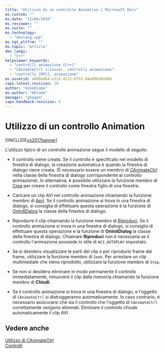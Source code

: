 ```yaml
---
title: "Utilizzo di un controllo Animation | Microsoft Docs"
ms.custom: ""
ms.date: "11/04/2016"
ms.reviewer: ""
ms.suite: ""
ms.technology: 
  - "devlang-cpp"
ms.tgt_pltfrm: ""
ms.topic: "article"
dev_langs: 
  - "C++"
helpviewer_keywords: 
  - "controlli animazione [C++]"
  - "CAnimateCtrl (classe), controlli animazione"
  - "controlli [MFC], animazione"
ms.assetid: a009a464-e12d-4112-bf52-04a09b28dd88
caps.latest.revision: 10
author: "mikeblome"
ms.author: "mblome"
manager: "ghogen"
caps.handback.revision: 6
---
```

# Utilizzo di un controllo Animation
[!INCLUDE[vs2017banner](../assembler/inline/includes/vs2017banner.md)]

L'utilizzo tipico di un controllo animazione segue il modello di seguito:  
  
-   Il controllo viene creato.  Se il controllo è specificato nel modello di finestra di dialogo, la creazione automatica è quando la finestra di dialogo viene creata. \(È necessario essere un membro di [CAnimateCtrl](../mfc/reference/canimatectrl-class.md) nella classe della finestra di dialogo corrispondente al controllo animazione\). In alternativa, è possibile utilizzare la funzione membro di [Crea](../Topic/CAnimateCtrl::Create.md) per creare il controllo come finestra figlio di una finestra.  
  
-   Caricare un clip AVI nel controllo animazione chiamando la funzione membro di [Apri](../Topic/CAnimateCtrl::Open.md).  Se il controllo animazione si trova in una finestra di dialogo, si consiglia di effettuare questa operazione è la funzione di [OnInitDialog](../Topic/CDialog::OnInitDialog.md) la classe della finestra di dialogo.  
  
-   Riprodurre il clip chiamando la funzione membro di [Riproduci](../Topic/CAnimateCtrl::Play.md).  Se il controllo animazione si trova in una finestra di dialogo, si consiglia di effettuare questa operazione è la funzione di **OnInitDialog** la classe della finestra di dialogo.  Chiamare **Riproduci** non è necessaria se il controllo l'animazione possiede lo stile di `ACS_AUTOPLAY` impostato.  
  
-   Se si desidera visualizzare le parti del clip o per riprodurlo frame dal frame, utilizzare la funzione membro di `Seek`.  Per arrestare un clip multimediale che viene riprodotto, utilizzare la funzione membro di `Stop`.  
  
-   Se non si desidera eliminare in modo permanente il controllo immediatamente, rimuovere il clip dalla memoria chiamando la funzione membro di **Chiudi**.  
  
-   Se il controllo animazione si trova in una finestra di dialogo, e l'oggetto di `CAnimateCtrl` si distruggeranno automaticamente.  In caso contrario, è necessario assicurarsi che sia il controllo che l'oggetto di `CAnimateCtrl` correttamente vengono eliminati.  Eliminare il controllo chiude automaticamente il clip AVI.  
  
## Vedere anche  
 [Utilizzo di CAnimateCtrl](../mfc/using-canimatectrl.md)   
 [Controlli](../mfc/controls-mfc.md)